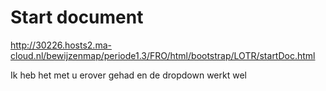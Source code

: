 # Start document
http://30226.hosts2.ma-cloud.nl/bewijzenmap/periode1.3/FRO/html/bootstrap/LOTR/startDoc.html

Ik heb het met u erover gehad en de dropdown werkt wel 
